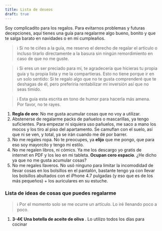 ```yaml
---
title: Lista de deseos
draft: true
---
```


Soy complicadito para los regalos. Para evitarnos problemas y futuras decepciones, aquí tienes una guía para regalarme algo bueno, bonito y que te salga barato en navidades o en mi cumpleaños.

> ℹ Si no te ciñes a la guía, me reservo el derecho de regalar el artículo o incluso tirarlo directamente a la basura sin ningún remordimiento en caso de que no me guste.

> ℹ Si eres un ser preciado para mí, te agradecería que hicieras tu propia guía y tu propia lista y me la compartieras. Esto no tiene porque ir en un solo sentido: Si te regalo algo que no te gusta comprenderé que te deshagas de él, pero preferiría rentabilizar mi inversión así que no seas tímido.

> ℹ Esta guía esta escrita en tono de humor para hacerla más amena. Por favor, no te rayes.

1. **Regla de oro**: No me gusta acumular cosas que no voy a utilizar.
2. Abstenerse de regalarme packs de pañuelos o mascarillas, ya tengo suficientes. Para empezar ni siquiera uso pañuelos, me saco a mano los mocos y los tiro al piso del apartamento. Se camuflan con el suelo, así que ni se ven, y total, ya se irán cuando me dé por barrer.
3. No me regales ropa. No te preocupes, ya **elijo** que me pongo, que para eso soy mayorcito y tengo mi estilo.
4. No me regalen libros, ni cómics. Ya me los descargo yo gratis de internet en PDF y los leo en mi tableta. **Ocupan cero espacio**. ¿He dicho ya que no me gusta acumular cosas?
5. No me regales llaveros. No usó ninguno para limitar la incomodidad de llevar cosas en los bolsillos en el pantalón, bastante tengo ya con llevar los bolsillos abultados con el iPhone 4.7 pulgadas (y eso que es de los más pequeños) + los auriculares en su estuche.

### Lista de ideas de cosas que puedes regalarme

> ℹ Por el momento solo se me ocurre un artículo. Lo iré llenando poco a poco.

1. **3-4€ Una botella de aceite de oliva** . Lo utilizo todos los días para cocinar